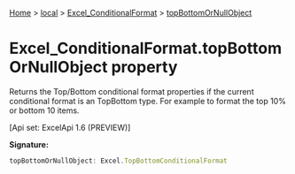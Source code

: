 [Home](./index) &gt; [local](local.md) &gt; [Excel\_ConditionalFormat](local.excel_conditionalformat.md) &gt; [topBottomOrNullObject](local.excel_conditionalformat.topbottomornullobject.md)

# Excel\_ConditionalFormat.topBottomOrNullObject property

Returns the Top/Bottom conditional format properties if the current conditional format is an TopBottom type. For example to format the top 10% or bottom 10 items. 

 \[Api set: ExcelApi 1.6 (PREVIEW)\]

**Signature:**
```javascript
topBottomOrNullObject: Excel.TopBottomConditionalFormat
```
